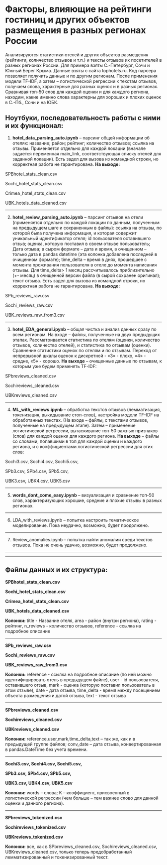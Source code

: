 # Факторы, влияющие на рейтинги гостиниц и других объектов размещения в разных регионах России

Анализируются статистики отелей и других объектов размещения (рейтинги, количество отзывов и т.п.) и тексты отзывов их посетителей в разных регионах России. Для примера взяты С.-Петербург, Сочи и Южный Берег Крыма. Данные взяты с сайта tophotels.ru. Код парсера позволяет получить данные и по другим регионам.
После применения модели TF-IDF, а затем – логистической регрессии к текстам отзывов, получаем слова, характерные для разных оценок и в разных регионах. Сравнивая топ-50 слов для каждой оценки и для каждого региона, находим, какие именно слова характерны для хороших и плохих оценок в С.-Пб., Сочи и на ЮБК.

## Ноутбуки, последовательность работы с ними и их функционал:

1) **hotel_data_parsing_auto.ipynb** – парсинг общей информации об отелях: название; район; рейтинг; количество отзывов; ссылка на отзывы. Применяется отдельно для каждой локации (вначале задается переменная main_link, соответствующая списку отелей для заданной локации). Есть задел для вызова из командной строки, но корректная работа не гарантирована.
**На выходе:**

  SPBhotel_stats_clean.csv

  Sochi_hotel_stats_clean.csv

  Crimea_hotel_stats_clean.csv

  UBK_hotels_data_cleaned.csv
  
  ___

2) **hotel_review_parsing_auto.ipynb** – парсинг отзывов на отели (применяется отдельно по каждой локации по данным, полученным на предыдущем шаге и сохраненным в файлы):
ссылка на отзывы, по которой была получена информация, и которая содержит уникальный идентификатор отеля; id пользователя оставившего отзыв; оценка, которую поставил в своем отзыве пользователь; Дата отзыва; в сыром формате – дата и время, в очищенном – только дата в pandas datetime (эта колонка добавлена последней в очищенном формате); time_delta – время в днях, прошедшее с момента проживания пользователя в отеле до момента написания отзывы. Для time_delta> 1 месяц рассчитывалось приблизительно (+- месяц) в очищенной версии файла (в сырой сохранен оригинал); текст отзыва. Есть задел для вызова из командной строки, но корректная работа не гарантирована.
**На выходе:**

  SPb_reviews_raw.csv

  Sochi_reviews_raw.csv

  UBK_reviews_raw_from3.csv
  
  ___

3) **hotel_EDA_general.ipynb** – общая чистка и анализ данных сразу по всем регионам. На входе – файлы, полученные на двух предыдущих этапах. Рассматривается статистика по отелям (оценки, количество отзывов, количество отелей), и статистика по отзывам (оценки). Сравнение статистики оценок по отелям и по отзывам. Переход от непрерывной шкалы оценок к дискретной  - «3» - плохо, «4» - средне, «5» - хорошо.
**На выходе** – очищенные данные по отзывам, к которым уже будем применять TF-IDF:

  SPbreviews_cleaned.csv

  Sochireviews_cleaned.csv

  UBKreviews_cleaned.csv

___

4) **ML_with_reviews.ipynb** – обработка текстов отзывов (лемматизация, токенизация, выкидывание стоп-слов), настройка модели TF-IDF на обработанных текстах. (На входе – файлы, с текстами отзывов, полученные на предыдущем этапе). Затем – применение логистической регрессии, вытаскивание топ-50 важных признаков (слов) для каждой оценки для каждого региона.
**На выходе** – файлы со словами, попавшими в топ для каждой оценки и каждого региона, и с коэффициентами логистической регрессии для этих слов:

  Sochi3.csv, Sochi4.csv, Sochi5.csv,
  
  SPb3.csv, SPb4.csv, SPb5.csv,
  
  UBK3.csv, UBK4.csv, UBK5.csv

___

5) **words_dont_come_easy.ipynb** – визуализация и сравнение топ-50 слов, характеризующих хорошие, средние и плохие отзывы в разных регионах.

___

6) LDA_with_reviews.ipynb – попытка настроить тематическое моделирование. Пока неудачно, возможно, будет продолжено.

___

7) Review_anomalies.ipynb – попытка найти аномалии среди текстов отзывов. Пока не очень удачно, возможно, будет продолжено.

___
___

## Файлы данных и их структура:

**SPBhotel_stats_clean.csv**

**Sochi_hotel_stats_clean.csv**

**Crimea_hotel_stats_clean.csv**

**UBK_hotels_data_cleaned.csv**

**Колонки:** title - Название отеля, area - район (внутри региона), rating - рейтинг, n_reviews - количество отзывов, reference - ссылка на подробное описание

___

**SPb_reviews_raw.csv**

**Sochi_reviews_raw.csv**

**UBK_reviews_raw_from3.csv**

**Колонки:** reference  - ссылка на подробное описание (по ней можно идентифицировать отель в предыдущем файле), user - id пользователя, оставившего отзыв, mark - оценка (которую поставил пользователь в этом отзыве), date - дата отзыва, time_delta - время между посещением объекта размещения и датой отзыва, text - текст отзыва
___

**SPbreviews_cleaned.csv**

**Sochireviews_cleaned.csv**

**UBKreviews_cleaned.csv**

**Колонки:** reference,user,mark,time_delta,text – так же, как и в предыдущей группе файлов; conv_date – дата отзыва, конвертированная в pandas.DateTime без учета времени.

___

**Sochi3.csv, Sochi4.csv, Sochi5.csv,**

**SPb3.csv, SPb4.csv, SPb5.csv,**

**UBK3.csv, UBK4.csv, UBK5.csv**

**Колонки:** words – слова; K – коэффициент, присвоенный в логистической регрессии (чем больше – тем важнее слово для данной оценки и данного региона).

___

**SPbreviews_tokenized.csv**

**Sochireviews_tokenized.csv**

**UBKreviews_tokenized.csv**

**Колонки:** все, как в SPbreviews_cleaned.csv, Sochireviews_cleaned.csv, UBKreviews_cleaned.csv, только теперь предобработанный лемматизированный и токенизированный текст.
